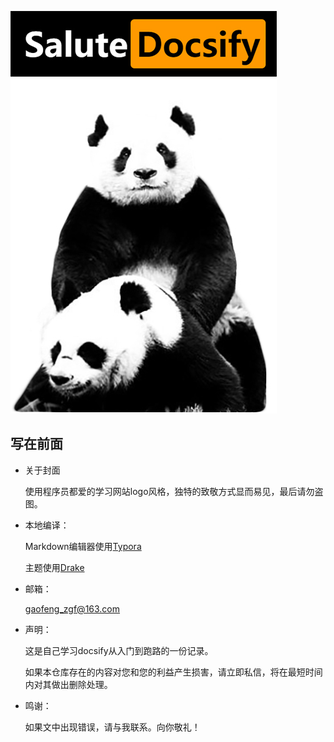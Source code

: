 ![salute_docsify](https://github.com/Nicolas-gaofeng/Salute_Docsify/blob/main/image/docsify.jpg)



## 写在前面

- 关于封面

   使用程序员都爱的学习网站logo风格，独特的致敬方式显而易见，最后请勿盗图。

   

- 本地编译：

  Markdown编辑器使用[Typora](https://typora.io/)

  主题使用[Drake](https://theme.typora.io/theme/Drake/)

  

- 邮箱：

   gaofeng_zgf@163.com

   

- 声明：

  这是自己学习docsify从入门到跑路的一份记录。

  如果本仓库存在的内容对您和您的利益产生损害，请立即私信，将在最短时间内对其做出删除处理。

  

- 鸣谢：

  如果文中出现错误，请与我联系。向你敬礼！


